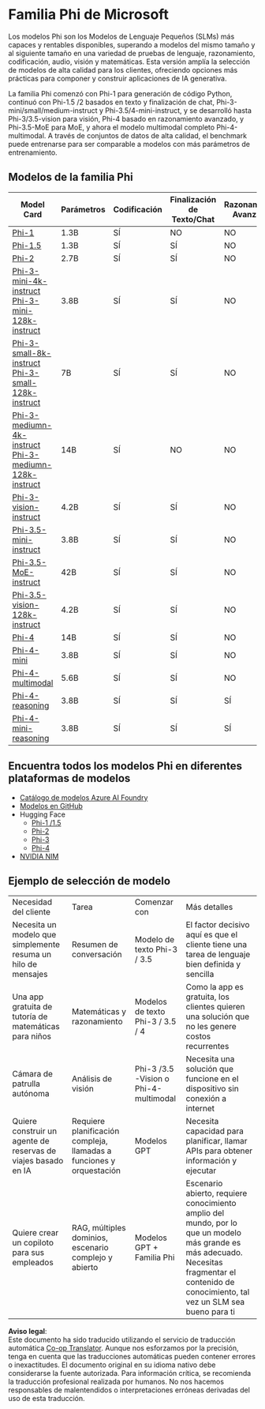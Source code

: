 <!--
CO_OP_TRANSLATOR_METADATA:
{
  "original_hash": "b5d936ffe4dfbab2244f6eb21b11f3b3",
  "translation_date": "2025-07-16T18:28:22+00:00",
  "source_file": "md/01.Introduction/01/01.PhiFamily.md",
  "language_code": "es"
}
-->
# Familia Phi de Microsoft

Los modelos Phi son los Modelos de Lenguaje Pequeños (SLMs) más capaces y rentables disponibles, superando a modelos del mismo tamaño y al siguiente tamaño en una variedad de pruebas de lenguaje, razonamiento, codificación, audio, visión y matemáticas. Esta versión amplía la selección de modelos de alta calidad para los clientes, ofreciendo opciones más prácticas para componer y construir aplicaciones de IA generativa.

La familia Phi comenzó con Phi-1 para generación de código Python, continuó con Phi-1.5 /2 basados en texto y finalización de chat, Phi-3-mini/small/medium-instruct y Phi-3.5/4-mini-instruct, y se desarrolló hasta Phi-3/3.5-vision para visión, Phi-4 basado en razonamiento avanzado, y Phi-3.5-MoE para MoE, y ahora el modelo multimodal completo Phi-4-multimodal. A través de conjuntos de datos de alta calidad, el benchmark puede entrenarse para ser comparable a modelos con más parámetros de entrenamiento.

## Modelos de la familia Phi

<div style="font-size:8px">

| Model Card |Parámetros|Codificación|Finalización de Texto/Chat|Razonamiento Avanzado| Visión | Audio | MoE
| - | -  | - | - |- |- |- |- |
|[Phi-1](https://huggingface.co/microsoft/phi-1)|1.3B| SÍ| NO | NO |NO |NO |NO |
|[Phi-1.5](https://huggingface.co/microsoft/phi-1_5)|1.3B| SÍ|SÍ| NO |NO |NO |NO |
|[Phi-2](https://huggingface.co/microsoft/phi-1_5)|2.7B| SÍ|SÍ| NO |NO |NO |NO |
|[Phi-3-mini-4k-instruct](https://huggingface.co/microsoft/Phi-3-mini-4k-instruct)<br/>[Phi-3-mini-128k-instruct](https://huggingface.co/microsoft/Phi-3-mini-128k-instruct)|3.8B| SÍ|SÍ| NO |NO |NO |NO |
|[Phi-3-small-8k-instruct](https://huggingface.co/microsoft/Phi-3-small-8k-instruct)<br/>[Phi-3-small-128k-instruct](https://huggingface.co/microsoft/Phi-3-small-128k-instruct)<br/>|7B| SÍ|SÍ| NO |NO |NO |NO |
|[Phi-3-mediumn-4k-instruct](https://huggingface.co/microsoft/Phi-3-medium-4k-instruct)<br>[Phi-3-mediumn-128k-instruct](https://huggingface.co/microsoft/Phi-3-medium-128k-instruct)|14B|SÍ|NO| NO |NO |NO |NO |
|[Phi-3-vision-instruct](https://huggingface.co/microsoft/Phi-3-vision-128k-instruct)|4.2B|SÍ|SÍ|NO |NO |NO |NO |
|[Phi-3.5-mini-instruct](https://huggingface.co/microsoft/Phi-3.5-mini-instruct)|3.8B|SÍ|SÍ| NO |NO |NO |NO |
|[Phi-3.5-MoE-instruct](https://huggingface.co/microsoft/Phi-3.5-MoE-instruct)|42B|SÍ|SÍ| NO |NO |NO |SÍ |
|[Phi-3.5-vision-128k-instruct](https://huggingface.co/microsoft/Phi-3.5-vision-instruct)|4.2B|SÍ|SÍ| NO |SÍ |NO |NO |
|[Phi-4](https://huggingface.co/microsoft/phi-4)|14B|SÍ|SÍ| NO |NO |NO |NO |
|[Phi-4-mini](https://huggingface.co/microsoft/Phi-4-mini-instruct)|3.8B|SÍ|SÍ| NO |NO |NO |NO |
|[Phi-4-multimodal](https://huggingface.co/microsoft/Phi-4-multimodal-instruct)|5.6B|SÍ|SÍ| NO |SÍ |SÍ |NO |
|[Phi-4-reasoning](../../../../../md/01.Introduction/01)|3.8B|SÍ|SÍ| SÍ |NO |NO |NO |
|[Phi-4-mini-reasoning](../../../../../md/01.Introduction/01)|3.8B|SÍ|SÍ| SÍ |NO |NO |NO |

</div>

## **Encuentra todos los modelos Phi en diferentes plataformas de modelos**

- [Catálogo de modelos Azure AI Foundry](https://ai.azure.com/explore/models?selectedCollection=phi)
- [Modelos en GitHub](https://github.com/marketplace?query=Phi&type=models)
- Hugging Face
  - [Phi-1 /1.5](https://huggingface.co/collections/microsoft/phi-1-6626e29134744e94e222d572)
  - [Phi-2](https://huggingface.co/microsoft/phi-2)
  - [Phi-3](https://huggingface.co/collections/microsoft/phi-3-6626e15e9585a200d2d761e3)
  - [Phi-4](https://huggingface.co/collections/microsoft/phi-4-677e9380e514feb5577a40e4) 
- [NVIDIA NIM](https://build.nvidia.com/search?q=Phi)
 
## Ejemplo de selección de modelo

| | | | |
|-|-|-|-|
|Necesidad del cliente|Tarea|Comenzar con|Más detalles|
|Necesita un modelo que simplemente resuma un hilo de mensajes|Resumen de conversación|Modelo de texto Phi-3 / 3.5|El factor decisivo aquí es que el cliente tiene una tarea de lenguaje bien definida y sencilla|
|Una app gratuita de tutoría de matemáticas para niños|Matemáticas y razonamiento|Modelos de texto Phi-3 / 3.5 / 4|Como la app es gratuita, los clientes quieren una solución que no les genere costos recurrentes|
|Cámara de patrulla autónoma|Análisis de visión|Phi-3 /3.5 -Vision o Phi-4-multimodal|Necesita una solución que funcione en el dispositivo sin conexión a internet|
|Quiere construir un agente de reservas de viajes basado en IA|Requiere planificación compleja, llamadas a funciones y orquestación|Modelos GPT|Necesita capacidad para planificar, llamar APIs para obtener información y ejecutar|
|Quiere crear un copiloto para sus empleados|RAG, múltiples dominios, escenario complejo y abierto|Modelos GPT + Familia Phi|Escenario abierto, requiere conocimiento amplio del mundo, por lo que un modelo más grande es más adecuado. Necesitas fragmentar el contenido de conocimiento, tal vez un SLM sea bueno para ti|

**Aviso legal**:  
Este documento ha sido traducido utilizando el servicio de traducción automática [Co-op Translator](https://github.com/Azure/co-op-translator). Aunque nos esforzamos por la precisión, tenga en cuenta que las traducciones automáticas pueden contener errores o inexactitudes. El documento original en su idioma nativo debe considerarse la fuente autorizada. Para información crítica, se recomienda la traducción profesional realizada por humanos. No nos hacemos responsables de malentendidos o interpretaciones erróneas derivadas del uso de esta traducción.
